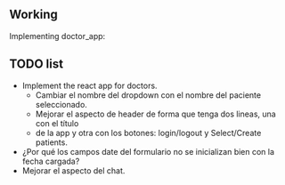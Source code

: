 ## Working

Implementing doctor_app:
    

## TODO list

- Implement the react app for doctors.
    - Cambiar el nombre del dropdown con el nombre del paciente seleccionado.
    - Mejorar el aspecto de header de forma que tenga dos lineas, una con el título
    - de la app y otra con los botones: login/logout y Select/Create patients.
- ¿Por qué los campos date del formulario no se inicializan bien con la fecha cargada?
- Mejorar el aspecto del chat.